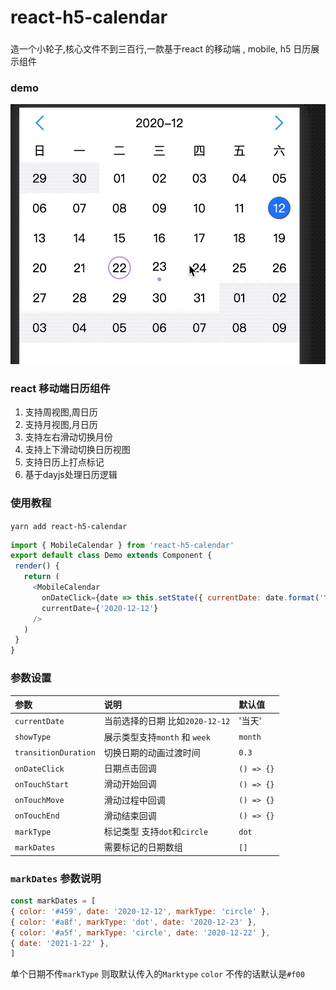 # react-h5-calendar

###
造一个小轮子,核心文件不到三百行,一款基于react 的移动端 , mobile, h5 日历展示组件

### demo

![demo](./demo.gif)


### react 移动端日历组件
1. 支持周视图,周日历
2. 支持月视图,月日历
3. 支持左右滑动切换月份
4. 支持上下滑动切换日历视图
5. 支持日历上打点标记
6. 基于dayjs处理日历逻辑


### 使用教程
 `yarn add react-h5-calendar`

 ```js
import { MobileCalendar } from 'react-h5-calendar'
export default class Demo extends Component {
  render() {
    return (
      <MobileCalendar
        onDateClick={date => this.setState({ currentDate: date.format('YYYY-MM-DD') })}
        currentDate={'2020-12-12'}
      />
    )
  }
}
```

### 参数设置
|参数|说明|默认值|
|:---|:--|:--|
 |`currentDate`|当前选择的日期 比如`2020-12-12` |'当天'|
 | `showType`|展示类型支持`month` 和 `week`|`month`|
|`transitionDuration`|切换日期的动画过渡时间|`0.3`|
  |`onDateClick`|日期点击回调| `() => {}`|
  |`onTouchStart`|滑动开始回调| `() => {}`|
  |`onTouchMove`|滑动过程中回调| `() => {}`|
  |`onTouchEnd`| 滑动结束回调|`() => {}`|
  |`markType`| 标记类型 支持`dot`和`circle`|`dot`|
  |`markDates` | 需要标记的日期数组|`[]`|

  ### `markDates` 参数说明
  ```js
 const markDates = [
  { color: '#459', date: '2020-12-12', markType: 'circle' },
  { color: '#a8f', markType: 'dot', date: '2020-12-23' },
  { color: '#a5f', markType: 'circle', date: '2020-12-22' },
  { date: '2021-1-22' },
]
  ```
 单个日期不传`markType` 则取默认传入的`Marktype`
 `color` 不传的话默认是`#f00`



